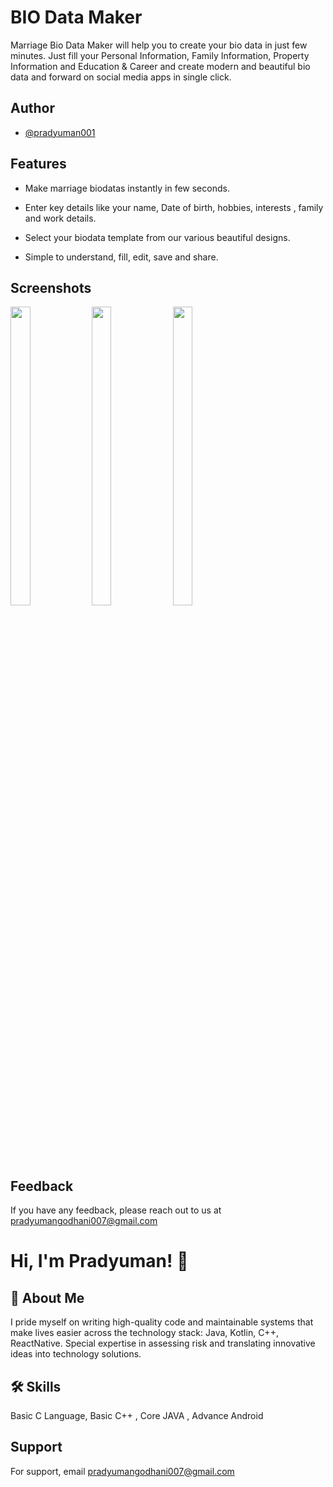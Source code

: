 
# BIO Data Maker

Marriage Bio Data Maker will help you to create your bio data in just few minutes. Just fill your Personal Information, Family Information, Property Information and Education & Career and create modern and beautiful bio data and forward on social media apps in single click.

## Author

- [@pradyuman001](https://github.com/pradyuman001)


## Features

- Make marriage biodatas instantly in few seconds.

- Enter key details like your name, Date of birth, hobbies, interests , family and work details.

- Select your biodata template from our various beautiful designs.

- Simple to understand, fill, edit, save and share.



## Screenshots

<p float="center">
  
<img src="https://user-images.githubusercontent.com/101545076/174428830-67720aab-9095-4744-bda2-9ae9b88afa24.jpg" width=25% height=35%>
  
<img src="https://user-images.githubusercontent.com/101545076/174428836-816f7dbf-7ffb-48dc-af16-d3e560779877.jpg" width=25% height=35%>
  
<img src="https://user-images.githubusercontent.com/101545076/174428855-ffbc074b-4c94-409d-8606-c008d8858c70.jpg" width=25% height=35%>
    

</p>

## Feedback

If you have any feedback, please reach out to us at pradyumangodhani007@gmail.com



# Hi, I'm Pradyuman! 👋


## 🚀 About Me

I pride myself on writing high-quality code and maintainable systems that make lives easier across the technology stack: Java, Kotlin, C++, ReactNative. Special expertise in assessing risk and translating innovative ideas into technology solutions.



## 🛠 Skills

Basic C Language, Basic C++ , Core JAVA , Advance Android 


## Support

For support, email pradyumangodhani007@gmail.com
